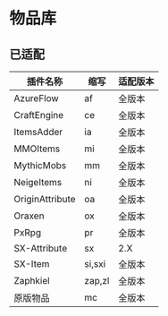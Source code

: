 # 物品库

## 已适配

| 插件名称            | 缩写     | 适配版本 |
|-----------------|--------|------|
| AzureFlow       | af     | 全版本  |
| CraftEngine     | ce     | 全版本  |
| ItemsAdder      | ia     | 全版本  |
| MMOItems        | mi     | 全版本  |
| MythicMobs      | mm     | 全版本  |
| NeigeItems      | ni     | 全版本  |
| OriginAttribute | oa     | 全版本  |
| Oraxen          | ox     | 全版本  |
| PxRpg           | pr     | 全版本  |
| SX-Attribute    | sx     | 2.X  |
| SX-Item         | si,sxi | 全版本  |
| Zaphkiel        | zap,zl | 全版本  |
| 原版物品            | mc     | 全版本  |
